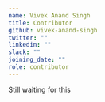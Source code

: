 ```yaml
---
name: Vivek Anand Singh
title: Contributor
github: vivek-anand-singh
twitter: ""
linkedin: ""
slack: ""
joining_date: ""
role: contributor
---
```


Still waiting for this
